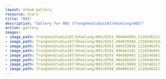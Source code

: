 ```yaml
---
layout: album_gallery
resource: stars
title: "003"
description: "Gallery for 003 (TrongVeoStudio187/khoelung/003)"
active: gallery
images:
- image_path: TrongVeoStudio187/khoelung/003/0351_494044993_1210246331106305_7665787266969407098_n.jpg
- image_path: TrongVeoStudio187/khoelung/003/0352_494070304_1210246324439639_8194046876428263157_n.jpg
- image_path: TrongVeoStudio187/khoelung/003/0353_494333016_1210246291106309_2298943239433679109_n.jpg
- image_path: TrongVeoStudio187/khoelung/003/0354_494443101_1210246491106289_8608451268655997146_n.jpg
- image_path: TrongVeoStudio187/khoelung/003/0355_494369993_1210246561106282_2068207023153861047_n.jpg
- image_path: TrongVeoStudio187/khoelung/003/0356_494168269_1210246341106304_1395745280909313374_n.jpg
- image_path: TrongVeoStudio187/khoelung/003/0357_494519890_1210246517772953_640043533244579204_n.jpg
- image_path: TrongVeoStudio187/khoelung/003/0358_494066342_1210246321106306_7678127373362163771_n.jpg
---
```

